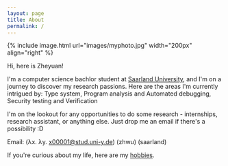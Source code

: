 ```yaml
---
layout: page
title: About
permalink: /
---
```

{% include image.html url="images/myphoto.jpg" width="200px" align="right" %}

Hi, here is Zheyuan! 

I'm a computer science bachlor student at [Saarland University], and I'm on a journey to discover my research passions. Here are the areas I'm currently intrigued by: 
Type system, 
Program analysis and Automated debugging, 
Security testing and Verification

<!-- I enjoy learning new abstract theories at university and would like to find more motivation through practice. So I am currently looking for a student job in coding, for any ideas or information please feel free to [email me] :D -->

I'm on the lookout for any opportunities to do some research - internships, research assistant, or anything else. Just drop me an email if there's a possibility :D 

Email: (λx. λy. x00001@stud.uni-y.de) (zhwu) (saarland)

If you're curious about my life, here are my [hobbies].

[Saarland University]: https://saarland-informatics-campus.de/

[drop me an email]: mailto:zhwu00001@stud.uni-saarland.de

[hobbies]: /misc/